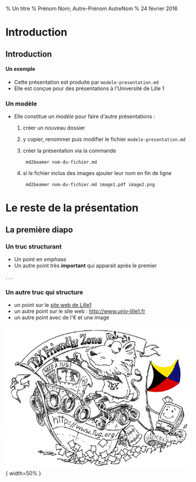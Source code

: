 % Un titre
% Prénom Nom; Autre-Prénom AutreNom
% 24 février 2016

# Introduction

## Introduction

#### Un exemple

- Cette présentation est produite par `modele-presentation.md`
- Elle est conçue pour des présentations à l'Université de Lille 1

### Un modèle

- Elle constitue un *modèle* pour faire d'autre présentations :
    1. créer un nouveau dossier
    2. y copier, renommer puis modifier le fichier `modele-presentation.md`
    3. créer la présentation via la commande

            md2beamer nom-du-fichier.md

    4. si le fichier inclus des images ajouter leur nom en fin de ligne

            md2beamer nom-du-fichier.md image1.pdf image2.png

# Le reste de la présentation

## La première diapo

### Un truc structurant

- Un point en *emphase*
- Un autre point très **important** qui apparait après le premier

. . .

### Un autre truc qui structure

- un point sur le [site web de Lille1](http://www.univ-lille1.fr)
- un autre point sur le site web : <http://www.univ-lille1.fr>
- un autre point avec de l'€ et une image

![TeX Friendly zone](tex-friendly-zone.jpg){ width=50% }

